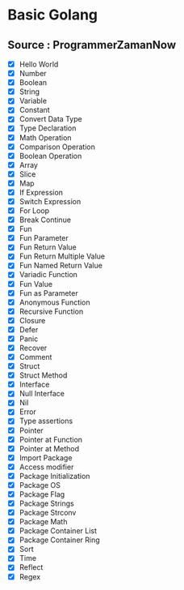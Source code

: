 # Basic Golang

## Source : ProgrammerZamanNow

- [x] Hello World
- [x] Number
- [x] Boolean
- [x] String
- [x] Variable
- [x] Constant
- [x] Convert Data Type
- [x] Type Declaration
- [x] Math Operation
- [x] Comparison Operation
- [x] Boolean Operation
- [x] Array
- [x] Slice
- [x] Map
- [x] If Expression
- [x] Switch Expression
- [x] For Loop
- [x] Break Continue
- [x] Fun
- [x] Fun Parameter
- [x] Fun Return Value
- [x] Fun Return Multiple Value
- [x] Fun Named Return Value
- [x] Variadic Function
- [x] Fun Value
- [x] Fun as Parameter
- [x] Anonymous Function
- [x] Recursive Function
- [x] Closure
- [x] Defer
- [x] Panic
- [x] Recover
- [x] Comment
- [x] Struct
- [x] Struct Method
- [x] Interface
- [x] Null Interface
- [x] Nil
- [x] Error
- [x] Type assertions
- [x] Pointer
- [x] Pointer at Function
- [x] Pointer at Method
- [x] Import Package
- [x] Access modifier
- [x] Package Initialization
- [x] Package OS
- [x] Package Flag
- [x] Package Strings
- [x] Package Strconv
- [x] Package Math
- [x] Package Container List
- [x] Package Container Ring
- [x] Sort
- [x] Time
- [x] Reflect
- [x] Regex
